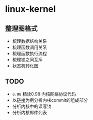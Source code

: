# linux-kernel


## 整理图格式

* 梳理数据结构关系
* 梳理函数调用关系
* 梳理函数执行流程
* 梳理锁之间互斥
* 状态机转化图


## TODO

* `0.98` 精读0.98 内核网络协议代码
* 以[链接](https://git.kernel.org/pub/scm/linux/kernel/git/torvalds/linux.git/commit/?id=4f11ada10d0ad3fd53e2bd67806351de63a4f9c3)为例分析内核commit的组成部分
* 分析内核中的读写锁
* 分析内核邮件列表

